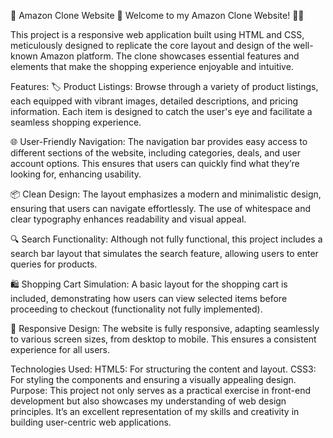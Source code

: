 🌟 Amazon Clone Website 🌟
Welcome to my Amazon Clone Website! 🛒✨

This project is a responsive web application built using HTML and CSS, meticulously designed to replicate the core layout and design of the well-known Amazon platform. The clone showcases essential features and elements that make the shopping experience enjoyable and intuitive.

Features:
🏷️ Product Listings:
Browse through a variety of product listings, each equipped with vibrant images, detailed descriptions, and pricing information. Each item is designed to catch the user's eye and facilitate a seamless shopping experience.

🌐 User-Friendly Navigation:
The navigation bar provides easy access to different sections of the website, including categories, deals, and user account options. This ensures that users can quickly find what they’re looking for, enhancing usability.

📦 Clean Design:
The layout emphasizes a modern and minimalistic design, ensuring that users can navigate effortlessly. The use of whitespace and clear typography enhances readability and visual appeal.

🔍 Search Functionality:
Although not fully functional, this project includes a search bar layout that simulates the search feature, allowing users to enter queries for products.

🛍️ Shopping Cart Simulation:
A basic layout for the shopping cart is included, demonstrating how users can view selected items before proceeding to checkout (functionality not fully implemented).

📱 Responsive Design:
The website is fully responsive, adapting seamlessly to various screen sizes, from desktop to mobile. This ensures a consistent experience for all users.

Technologies Used:
HTML5: For structuring the content and layout.
CSS3: For styling the components and ensuring a visually appealing design.
Purpose:
This project not only serves as a practical exercise in front-end development but also showcases my understanding of web design principles. It’s an excellent representation of my skills and creativity in building user-centric web applications.
